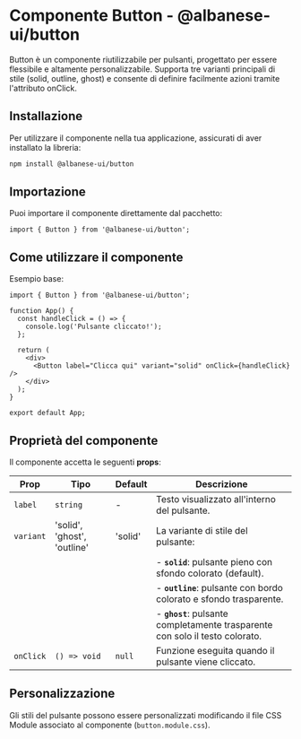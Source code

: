 # Componente Button - @albanese-ui/button

Button è un componente riutilizzabile per pulsanti, progettato per essere flessibile e altamente personalizzabile. Supporta tre varianti principali di stile (solid, outline, ghost) e consente di definire facilmente azioni tramite l'attributo onClick.

## Installazione

Per utilizzare il componente nella tua applicazione, assicurati di aver installato la libreria:

```bash
npm install @albanese-ui/button
```

## Importazione

Puoi importare il componente direttamente dal pacchetto:

```tsx
import { Button } from '@albanese-ui/button';
```

## Come utilizzare il componente

Esempio base:

```tsx
import { Button } from '@albanese-ui/button';

function App() {
  const handleClick = () => {
    console.log('Pulsante cliccato!');
  };

  return (
    <div>
      <Button label="Clicca qui" variant="solid" onClick={handleClick} />
    </div>
  );
}

export default App;

```

## Proprietà del componente

Il componente accetta le seguenti **props**:

| Prop      | Tipo                          | Default  | Descrizione                                                                                          |
|-----------|-------------------------------|----------|------------------------------------------------------------------------------------------------------|
| `label`   | `string`                      | -        | Testo visualizzato all'interno del pulsante.                                                        |
| `variant` | 'solid', 'ghost', 'outline' | 'solid' | La variante di stile del pulsante:                                                                  |
|           |                               |          | - **`solid`**: pulsante pieno con sfondo colorato (default).                                        |
|           |                               |          | - **`outline`**: pulsante con bordo colorato e sfondo trasparente.                                  |
|           |                               |          | - **`ghost`**: pulsante completamente trasparente con solo il testo colorato.                       |
| `onClick` | `() => void`                  | `null`   | Funzione eseguita quando il pulsante viene cliccato.                                                |

## Personalizzazione

Gli stili del pulsante possono essere personalizzati modificando il file CSS Module associato al componente (`button.module.css`).